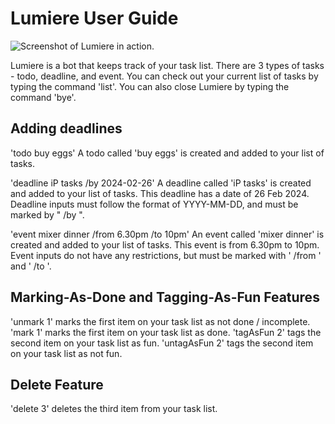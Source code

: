 # Lumiere User Guide

![Screenshot of Lumiere in action.](/Ui.png.png)

Lumiere is a bot that keeps track of your task list. There are 3 types of tasks - todo, deadline, and event.
You can check out your current list of tasks by typing the command 'list'.
You can also close Lumiere by typing the command 'bye'.

## Adding deadlines

'todo buy eggs'
A todo called 'buy eggs' is created and added to your list of tasks.

'deadline iP tasks /by 2024-02-26'
A deadline called 'iP tasks' is created and added to your list of tasks.
This deadline has a date of 26 Feb 2024.
Deadline inputs must follow the format of YYYY-MM-DD, and must be marked by " /by ".

'event mixer dinner /from 6.30pm /to 10pm'
An event called 'mixer dinner' is created and added to your list of tasks.
This event is from 6.30pm to 10pm.
Event inputs do not have any restrictions, but must be marked with ' /from ' and ' /to '.

## Marking-As-Done and Tagging-As-Fun Features

'unmark 1' marks the first item on your task list as not done / incomplete.
'mark 1' marks the first item on your task list as done.
'tagAsFun 2' tags the second item on your task list as fun.
'untagAsFun 2' tags the second item on your task list as not fun.

## Delete Feature

'delete 3' deletes the third item from your task list.